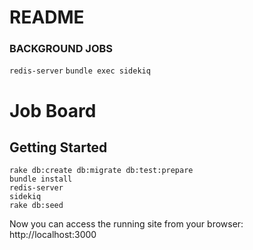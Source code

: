 # README

### BACKGROUND JOBS
  `redis-server`
  `bundle exec sidekiq`


# Job Board

## Getting Started

```
rake db:create db:migrate db:test:prepare
bundle install
redis-server
sidekiq
rake db:seed
```

Now you can access the running site from your browser: http://localhost:3000